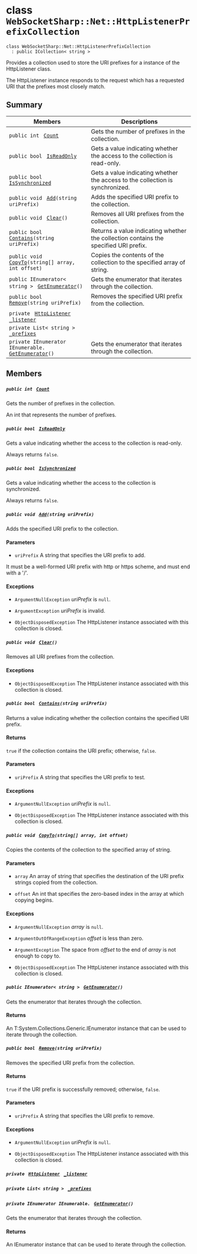 # class `WebSocketSharp::Net::HttpListenerPrefixCollection` 

```
class WebSocketSharp::Net::HttpListenerPrefixCollection
  : public ICollection< string >
```

Provides a collection used to store the URI prefixes for a instance of the HttpListener class.

The HttpListener instance responds to the request which has a requested URI that the prefixes most closely match.

## Summary

 Members                                | Descriptions                                
----------------------------------------|---------------------------------------------
`public int ` [`Count`](#class_web_socket_sharp_1_1_net_1_1_http_listener_prefix_collection_1aad462966ed963f892117056de1eba502) | Gets the number of prefixes in the collection.
`public bool ` [`IsReadOnly`](#class_web_socket_sharp_1_1_net_1_1_http_listener_prefix_collection_1ad1b02f19e753582b3c5f9ed71bb0318a) | Gets a value indicating whether the access to the collection is read-only.
`public bool ` [`IsSynchronized`](#class_web_socket_sharp_1_1_net_1_1_http_listener_prefix_collection_1a94b969d24485ca893c76b3323b3326f4) | Gets a value indicating whether the access to the collection is synchronized.
`public void ` [`Add`](#class_web_socket_sharp_1_1_net_1_1_http_listener_prefix_collection_1a03324ae52001555c74489cbf75e343d9)`(string uriPrefix)` | Adds the specified URI prefix to the collection.
`public void ` [`Clear`](#class_web_socket_sharp_1_1_net_1_1_http_listener_prefix_collection_1aa71d36872f416feaa853788a7a7a7ef8)`()` | Removes all URI prefixes from the collection.
`public bool ` [`Contains`](#class_web_socket_sharp_1_1_net_1_1_http_listener_prefix_collection_1a1e55c829396fa4e8613c8633e9a3acbd)`(string uriPrefix)` | Returns a value indicating whether the collection contains the specified URI prefix.
`public void ` [`CopyTo`](#class_web_socket_sharp_1_1_net_1_1_http_listener_prefix_collection_1a7c1cd4ff0e281185ae80a5e72280462e)`(string[] array, int offset)` | Copies the contents of the collection to the specified array of string.
`public IEnumerator< string > ` [`GetEnumerator`](#class_web_socket_sharp_1_1_net_1_1_http_listener_prefix_collection_1aa0a0ee79e0ff578fbd19069b2790ff73)`()` | Gets the enumerator that iterates through the collection.
`public bool ` [`Remove`](#class_web_socket_sharp_1_1_net_1_1_http_listener_prefix_collection_1ab8056f900a9a8a01f64efc133ecd4cf5)`(string uriPrefix)` | Removes the specified URI prefix from the collection.
`private ` [`HttpListener`](WebSocketSharp--Net--HttpListener.md)` ` [`_listener`](#class_web_socket_sharp_1_1_net_1_1_http_listener_prefix_collection_1ab5753944447cd49f99da3ec676f16769) | 
`private List< string > ` [`_prefixes`](#class_web_socket_sharp_1_1_net_1_1_http_listener_prefix_collection_1a79343bc0cf324b9dcf0e90afd10ebdc3) | 
`private IEnumerator IEnumerable. ` [`GetEnumerator`](#class_web_socket_sharp_1_1_net_1_1_http_listener_prefix_collection_1a7d819d2ba8ffadd29113c811ce043c9f)`()` | Gets the enumerator that iterates through the collection.

## Members

##### `public int ` [`Count`](#class_web_socket_sharp_1_1_net_1_1_http_listener_prefix_collection_1aad462966ed963f892117056de1eba502) 

Gets the number of prefixes in the collection.

An int that represents the number of prefixes.

##### `public bool ` [`IsReadOnly`](#class_web_socket_sharp_1_1_net_1_1_http_listener_prefix_collection_1ad1b02f19e753582b3c5f9ed71bb0318a) 

Gets a value indicating whether the access to the collection is read-only.

Always returns `false`.

##### `public bool ` [`IsSynchronized`](#class_web_socket_sharp_1_1_net_1_1_http_listener_prefix_collection_1a94b969d24485ca893c76b3323b3326f4) 

Gets a value indicating whether the access to the collection is synchronized.

Always returns `false`.

##### `public void ` [`Add`](#class_web_socket_sharp_1_1_net_1_1_http_listener_prefix_collection_1a03324ae52001555c74489cbf75e343d9)`(string uriPrefix)` 

Adds the specified URI prefix to the collection.

#### Parameters
* `uriPrefix` A string that specifies the URI prefix to add. 

It must be a well-formed URI prefix with http or https scheme, and must end with a '/'. 

#### Exceptions
* `ArgumentNullException` *uriPrefix*  is `null`. 

* `ArgumentException` *uriPrefix*  is invalid. 

* `ObjectDisposedException` The HttpListener instance associated with this collection is closed.

##### `public void ` [`Clear`](#class_web_socket_sharp_1_1_net_1_1_http_listener_prefix_collection_1aa71d36872f416feaa853788a7a7a7ef8)`()` 

Removes all URI prefixes from the collection.

#### Exceptions
* `ObjectDisposedException` The HttpListener instance associated with this collection is closed.

##### `public bool ` [`Contains`](#class_web_socket_sharp_1_1_net_1_1_http_listener_prefix_collection_1a1e55c829396fa4e8613c8633e9a3acbd)`(string uriPrefix)` 

Returns a value indicating whether the collection contains the specified URI prefix.

#### Returns
`true` if the collection contains the URI prefix; otherwise, `false`. 

#### Parameters
* `uriPrefix` A string that specifies the URI prefix to test. 

#### Exceptions
* `ArgumentNullException` *uriPrefix*  is `null`. 

* `ObjectDisposedException` The HttpListener instance associated with this collection is closed.

##### `public void ` [`CopyTo`](#class_web_socket_sharp_1_1_net_1_1_http_listener_prefix_collection_1a7c1cd4ff0e281185ae80a5e72280462e)`(string[] array, int offset)` 

Copies the contents of the collection to the specified array of string.

#### Parameters
* `array` An array of string that specifies the destination of the URI prefix strings copied from the collection. 

* `offset` An int that specifies the zero-based index in the array at which copying begins. 

#### Exceptions
* `ArgumentNullException` *array*  is `null`. 

* `ArgumentOutOfRangeException` *offset*  is less than zero. 

* `ArgumentException` The space from *offset*  to the end of *array*  is not enough to copy to. 

* `ObjectDisposedException` The HttpListener instance associated with this collection is closed.

##### `public IEnumerator< string > ` [`GetEnumerator`](#class_web_socket_sharp_1_1_net_1_1_http_listener_prefix_collection_1aa0a0ee79e0ff578fbd19069b2790ff73)`()` 

Gets the enumerator that iterates through the collection.

#### Returns
An T:System.Collections.Generic.IEnumerator<string> instance that can be used to iterate through the collection.

##### `public bool ` [`Remove`](#class_web_socket_sharp_1_1_net_1_1_http_listener_prefix_collection_1ab8056f900a9a8a01f64efc133ecd4cf5)`(string uriPrefix)` 

Removes the specified URI prefix from the collection.

#### Returns
`true` if the URI prefix is successfully removed; otherwise, `false`. 

#### Parameters
* `uriPrefix` A string that specifies the URI prefix to remove. 

#### Exceptions
* `ArgumentNullException` *uriPrefix*  is `null`. 

* `ObjectDisposedException` The HttpListener instance associated with this collection is closed.

##### `private ` [`HttpListener`](WebSocketSharp--Net--HttpListener.md)` ` [`_listener`](#class_web_socket_sharp_1_1_net_1_1_http_listener_prefix_collection_1ab5753944447cd49f99da3ec676f16769) 

##### `private List< string > ` [`_prefixes`](#class_web_socket_sharp_1_1_net_1_1_http_listener_prefix_collection_1a79343bc0cf324b9dcf0e90afd10ebdc3) 

##### `private IEnumerator IEnumerable. ` [`GetEnumerator`](#class_web_socket_sharp_1_1_net_1_1_http_listener_prefix_collection_1a7d819d2ba8ffadd29113c811ce043c9f)`()` 

Gets the enumerator that iterates through the collection.

#### Returns
An IEnumerator instance that can be used to iterate through the collection.

